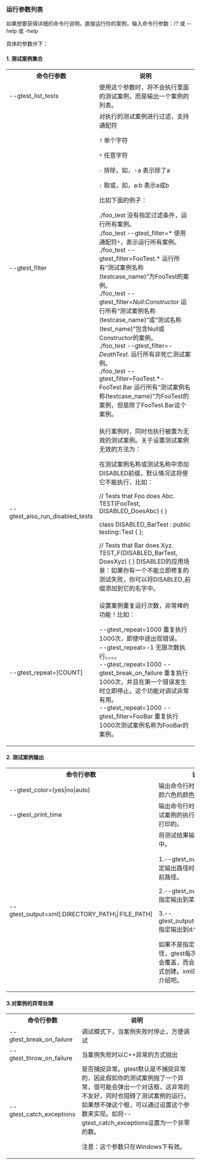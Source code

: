 ### 运行参数列表

如果想要获得详细的命令行说明，直接运行你的案例，输入命令行参数：/? 或 --help 或 -help

具体的参数许下：

#### 1. 测试案例集合

<table>
    <tr>
        <th>命令行参数</th>
        <th>说明</th>
    </tr>
    <tr>
        <td>--gtest_list_tests</td>
        <td>使用这个参数时，将不会执行里面的测试案例，而是输出一个案例的列表。</td>
    </tr>
    <tr>
        <td>--gtest_filter</td>
        <td>
对执行的测试案例进行过滤，支持通配符

`?`    单个字符

`*`    任意字符

`-`    排除，如，-a 表示除了a

`:`    取或，如，a:b 表示a或b

比如下面的例子：

./foo_test 没有指定过滤条件，运行所有案例。  
./foo_test --gtest_filter=* 使用通配符`*`，表示运行所有案例。  
./foo_test --gtest_filter=FooTest.* 运行所有“测试案例名称(testcase_name)”为FooTest的案例。  
./foo_test --gtest_filter=*Null*:*Constructor* 运行所有“测试案例名称(testcase_name)”或“测试名称(test_name)”包含Null或Constructor的案例。  
./foo_test --gtest_filter=-*DeathTest.* 运行所有非死亡测试案例。  
./foo_test --gtest_filter=FooTest.*-FooTest.Bar 运行所有“测试案例名称(testcase_name)”为FooTest的案例，但是除了FooTest.Bar这个案例。
        </td>
    </tr>
    <tr>
        <td>--gtest_also_run_disabled_tests</td>
        <td>
执行案例时，同时也执行被置为无效的测试案例。关于设置测试案例无效的方法为：

在测试案例名称或测试名称中添加DISABLED前缀，默认情况这将使它不能执行，比如：

// Tests that Foo does Abc.  
TEST(FooTest, DISABLED_DoesAbc) {  }

class DISABLED_BarTest : public testing::Test {  };

// Tests that Bar does Xyz.  
TEST_F(DISABLED_BarTest, DoesXyz) {  }
DISABLED的应用场景：如果你有一个不能立即修复的测试失败，你可以将DISABLED_前缀添加到它的名字中。
        </td>
    </tr>
    <tr>
        <td>--gtest_repeat=[COUNT]</td>
        <td>
设置案例重复运行次数，非常棒的功能！比如：

--gtest_repeat=1000      重复执行1000次，即使中途出现错误。  
--gtest_repeat=-1          无限次数执行。。。。   
--gtest_repeat=1000 --gtest_break_on_failure     重复执行1000次，并且在第一个错误发生时立即停止。这个功能对调试非常有用。  
--gtest_repeat=1000 --gtest_filter=FooBar     重复执行1000次测试案例名称为FooBar的案例。  
        </td>
    </tr>
</table>


#### 2. 测试案例输出

<table>
    <tr>
        <th>命令行参数</th>
        <th>说明</th>
    </tr>
    <tr>
        <td>--gtest_color=(yes|no|auto)</td>
        <td>输出命令行时是否使用一些五颜六色的颜色。默认是auto。<td>
    </tr>
    <tr>
        <td>--gtest_print_time</td>
        <td>输出命令行时是否打印每个测试案例的执行时间。默认是不打印的。</td>
    </tr>
        <td>--gtest_output=xml[:DIRECTORY_PATH\|:FILE_PATH]</td>
        <td>
将测试结果输出到一个xml中。

1.--gtest_output=xml:    不指定输出路径时，默认为案例当前路径。

2.--gtest_output=xml:d:\ 指定输出到某个目录

3.--gtest_output=xml:d:\foo.xml 指定输出到d:\foo.xml

如果不是指定了特定的文件路径，gtest每次输出的报告不会覆盖，而会以数字后缀的方式创建。xml的输出内容后面介绍吧。 
        </td>
    <tr>
</table>

#### 3.对案例的异常处理

<table>
    <tr>
        <th>命令行参数</th>
        <th>说明</th>
    </tr>
    <tr>
        <td>--gtest_break_on_failure</td>
        <td>调试模式下，当案例失败时停止，方便调试</td>
    </tr>
    <tr>
        <td>--gtest_throw_on_failure</td>
        <td>当案例失败时以C++异常的方式抛出</td>
    </tr>
    <tr>
        <td>--gtest_catch_exceptions</td>
        <td>
是否捕捉异常。gtest默认是不捕捉异常的，因此假如你的测试案例抛了一个异常，很可能会弹出一个对话框，这非常的不友好，同时也阻碍了测试案例的运行。如果想不弹这个框，可以通过设置这个参数来实现。如将--gtest_catch_exceptions设置为一个非零的数。

注意：这个参数只在Windows下有效。
        </td>
    </tr>
</table>
